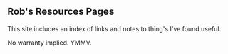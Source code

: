 ## Rob's Resources Pages

This site includes an index of links and notes to thing's I've found useful.

No warranty implied. YMMV.
